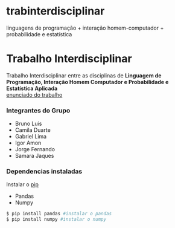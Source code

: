 # trabinterdisciplinar
linguagens de programação + interação homem-computador + probabilidade e estatística
# Trabalho Interdisciplinar
Trabalho Interdisciplinar entre as disciplinas de
<b>Linguagem de Programação,
Interação Homem Computador e
Probabilidade e Estatística Aplicada</b>
<br/>
[enunciado do trabalho](https://docs.google.com/document/d/19WgeqUERF-zjugvQSPzpAaFXOj25QNDM78Zu67CLwf4/edit)
<br/>
### <b>Integrantes do Grupo</b>
- Bruno Luis
- Camila Duarte
- Gabriel Lima
- Igor Amon
- Jorge Fernando
- Samara Jaques
### <b>Dependencias instaladas</b>
Instalar o [pip](https://pip.pypa.io/en/stable/installing/)
- Pandas
- Numpy
```bash
$ pip install pandas #instalar o pandas
$ pip install numpy #instalar o numpy
```
